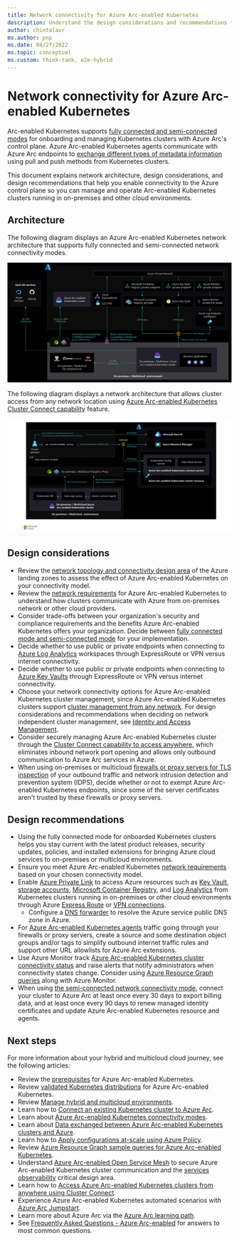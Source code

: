 ```yaml
---
title: Network connectivity for Azure Arc-enabled Kubernetes
description: Understand the design considerations and recommendations for network connectivity in Arc-enabled Kubernetes.
author: chintalavr
ms.author: pnp
ms.date: 04/27/2022
ms.topic: conceptual
ms.custom: think-tank, e2e-hybrid
---
```


# Network connectivity for Azure Arc-enabled Kubernetes

Arc-enabled Kubernetes supports [fully connected and semi-connected modes](/azure/azure-arc/kubernetes/conceptual-connectivity-modes#understand-connectivity-modes) for onboarding and managing Kubernetes clusters with Azure Arc's control plane. Azure Arc-enabled Kubernetes agents communicate with Azure Arc endpoints to [exchange different types of metadata information](/azure/azure-arc/kubernetes/conceptual-data-exchange) using pull and push methods from Kubernetes clusters.

This document explains network architecture, design considerations, and design recommendations that help you enable connectivity to the Azure control plane so you can manage and operate Arc-enabled Kubernetes clusters running in on-premises and other cloud environments.

## Architecture

The following diagram displays an Azure Arc-enabled Kubernetes network architecture that supports fully connected and semi-connected network connectivity modes.

[![A diagram showing Azure Arc-enabled Kubernetes network architecture.](./media/arc-enabled-kubernetes-network.png)](./media/arc-enabled-kubernetes-network.png#lightbox)

The following diagram displays a network architecture that allows cluster access from any network location using [Azure Arc-enabled Kubernetes Cluster Connect capability](/azure/azure-arc/kubernetes/conceptual-cluster-connect) feature.

[![A diagram showing Azure Arc-enabled Kubernetes Cluster Connect network architecture.](./media/arc-enabled-kubernetes-cluster-connect-network.png)](./media/arc-enabled-kubernetes-cluster-connect-network.png#lightbox)

## Design considerations

- Review the [network topology and connectivity design area](../../../ready/landing-zone/design-area/network-topology-and-connectivity.md) of the Azure landing zones to assess the effect of Azure Arc-enabled Kubernetes on your connectivity model.
- Review the [network requirements](/azure/azure-arc/kubernetes/quickstart-connect-cluster?tabs=azure-cli#meet-network-requirements) for Azure Arc-enabled Kubernetes to understand how clusters communicate with Azure from on-premises network or other cloud providers.
- Consider trade-offs between your organization's security and compliance requirements and the benefits Azure Arc-enabled Kubernetes offers your organization. Decide between [fully connected mode and semi-connected mode](/azure/azure-arc/kubernetes/conceptual-connectivity-modes#understand-connectivity-modes) for your implementation.
- Decide whether to use public or private endpoints when connecting to [Azure Log Analytics](/azure/azure-monitor/logs/private-link-design) workspaces through ExpressRoute or VPN versus internet connectivity.
- Decide whether to use public or private endpoints when connecting to [Azure Key Vaults](/azure/azure-arc/kubernetes/tutorial-akv-secrets-provider) through ExpressRoute or VPN versus internet connectivity.
- Choose your network connectivity options for Azure Arc-enabled Kubernetes cluster management, since Azure Arc-enabled Kubernetes clusters support [cluster management from any network](/azure/azure-arc/kubernetes/conceptual-cluster-connect). For design considerations and recommendations when deciding on network independent cluster management, see [Identity and Access Management](./eslz-arc-kubernetes-identity-access-management.md).
- Consider securely managing Azure Arc-enabled Kubernetes cluster through the [Cluster Connect capability to access anywhere](/azure/azure-arc/kubernetes/conceptual-cluster-connect), which eliminates inbound network port opening and allows only outbound communication to Azure Arc services in Azure.
- When using on-premises or multicloud [firewalls or proxy servers for TLS inspection](/azure/firewall/premium-features#tls-inspection) of your outbound traffic and network intrusion detection and prevention system (IDPS), decide whether or not to exempt Azure Arc-enabled Kubernetes endpoints, since some of the server certificates aren't trusted by these firewalls or proxy servers.

## Design recommendations

- Using the fully connected mode for onboarded Kubernetes clusters helps you stay current with the latest product releases, security updates, policies, and installed extensions for bringing Azure cloud services to on-premises or multicloud environments.
- Ensure you meet Azure Arc-enabled Kubernetes [network requirements](/azure/azure-arc/kubernetes/quickstart-connect-cluster?tabs=azure-cli#meet-network-requirements) based on your chosen connectivity model.
- Enable [Azure Private Link](/azure/azure-monitor/logs/private-link-security) to access Azure resources such as [Key Vault](/azure/azure-arc/kubernetes/tutorial-akv-secrets-provider), [storage accounts](/azure/storage/common/storage-account-overview), [Microsoft Container Registry](/azure/container-registry/), and [Log Analytics](/azure/azure-monitor/logs/log-analytics-workspace-overview) from Kubernetes clusters running in on-premises or other cloud environments through Azure [Express Route](/azure/expressroute/expressroute-introduction) or [VPN connections](/azure/vpn-gateway/vpn-gateway-about-vpngateways).
  - Configure a [DNS forwarder](/azure/private-link/private-endpoint-dns#on-premises-workloads-using-a-dns-forwarder) to resolve the Azure service public DNS zone in Azure.
- For [Azure Arc-enabled Kubernetes agents](/azure/azure-arc/kubernetes/conceptual-agent-overview) traffic going through your firewalls or proxy servers, create a source and some destination object groups and/or tags to simplify outbound internet traffic rules and support other URL allowlists for Azure Arc extensions.
- Use Azure Monitor track [Azure Arc-enabled Kubernetes cluster connectivity status](/azure/azure-arc/kubernetes/conceptual-connectivity-modes#connectivity-status) and raise alerts that notify administrators when connectivity states change. Consider using [Azure Resource Graph queries](/azure/azure-arc/kubernetes/resource-graph-samples?tabs=azure-cli) along with Azure Monitor.
- When using [the semi-connected network connectivity mode](/azure/azure-arc/kubernetes/conceptual-connectivity-modes#understand-connectivity-modes), connect your cluster to Azure Arc at least once every 30 days to export billing data, and at least once every 90 days to renew managed identity certificates and update Azure Arc-enabled Kubernetes resource and agents.

## Next steps

For more information about your hybrid and multicloud cloud journey, see the following articles:

- Review the [prerequisites](/azure/azure-arc/kubernetes/quickstart-connect-cluster?tabs=azure-cli#prerequisites) for Azure Arc-enabled Kubernetes.
- Review [validated Kubernetes distributions](/azure/azure-arc/kubernetes/validation-program#validated-distributions) for Azure Arc-enabled Kubernetes.
- Review [Manage hybrid and multicloud environments](../manage.md).
- Learn how to [Connect an existing Kubernetes cluster to Azure Arc](/azure/azure-arc/kubernetes/quickstart-connect-cluster?tabs=azure-cli).
- Learn about [Azure Arc-enabled Kubernetes connectivity modes](/azure/azure-arc/kubernetes/conceptual-connectivity-modes).
- Learn about [Data exchanged between Azure Arc-enabled Kubernetes clusters and Azure](/azure/azure-arc/kubernetes/conceptual-data-exchange).
- Learn how to [Apply configurations at-scale using Azure Policy](/azure/azure-arc/kubernetes/use-azure-policy).
- Review [Azure Resource Graph sample queries for Azure Arc-enabled Kubernetes](/azure/azure-arc/kubernetes/resource-graph-samples?tabs=azure-cli).
- Understand [Azure Arc-enabled Open Service Mesh](/azure/azure-arc/kubernetes/tutorial-arc-enabled-open-service-mesh) to secure Azure Arc-enabled Kubernetes cluster communication and the [services observability](./eslz-arc-kubernetes-services-observability.md) critical design area.
- Learn how to [Access Azure Arc-enabled Kubernetes clusters from anywhere using Cluster Connect](/azure/azure-arc/kubernetes/conceptual-cluster-connect).
- Experience Azure Arc-enabled Kubernetes automated scenarios with [Azure Arc Jumpstart](https://azurearcjumpstart.io/azure_arc_jumpstart/azure_arc_k8s/).
- Learn more about Azure Arc via the [Azure Arc learning path](/training/paths/manage-hybrid-infrastructure-with-azure-arc/).
- See [Frequently Asked Questions - Azure Arc-enabled](/azure/azure-arc/kubernetes/faq) for answers to most common questions.
